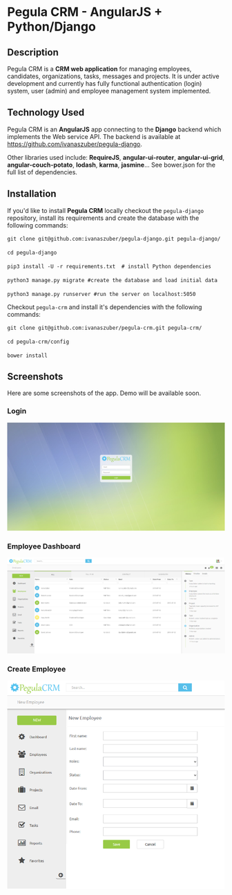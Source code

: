 # Pegula CRM - AngularJS + Python/Django

## Description

Pegula CRM is a **CRM web application** for managing employees, candidates, organizations, tasks, messages and projects. It is under active development and currently has fully functional authentication (login) system, user (admin) and employee management system implemented.

## Technology Used

Pegula CRM is an **AngularJS** app connecting to the **Django** backend which implements the Web service API. The backend is available at  https://github.com/ivanaszuber/pegula-django.

Other libraries used include: **RequireJS**, **angular-ui-router**, **angular-ui-grid**, **angular-couch-potato**, **lodash**, **karma**, **jasmine**... See bower.json for the full list of dependencies.

## Installation

If you'd like to install **Pegula CRM** locally checkout the `pegula-django` repository, install its requirements and create the database with the following commands:

```
git clone git@github.com:ivanaszuber/pegula-django.git pegula-django/

cd pegula-django

pip3 install -U -r requirements.txt  # install Python dependencies

python3 manage.py migrate #create the database and load initial data

python3 manage.py runserver #run the server on localhost:5050

```

Checkout `pegula-crm` and install it's dependencies with the following commands:

```
git clone git@github.com:ivanaszuber/pegula-crm.git pegula-crm/

cd pegula-crm/config

bower install
```

## Screenshots

Here are some screenshots of the app. Demo will be available soon.

### Login

![](/demo/img/pegula-login.PNG)

### Employee Dashboard

![](/demo/img/pegula.PNG)

### Create Employee

![](/demo/img/pegula-employee.PNG)

